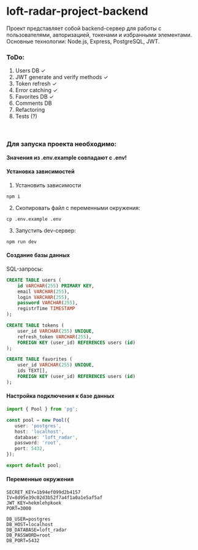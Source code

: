 # loft-radar-project-backend

Проект представляет собой backend-сервер для работы с пользователями, авторизацией, токенами и избранными элементами. Основные технологии: Node.js, Express, PostgreSQL, JWT.

### ToDo:

1. Users DB ✓
2. JWT generate and verify methods ✓
3. Token refresh ✓
4. Error catching ✓
5. Favorites DB ✓
6. Comments DB
7. Refactoring
8. Tests (?)

<br />
  
### Для запуска проекта необходимо:

**Значения из .env.example совпадают с .env!**

#### Установка зависимостей

1. Установить зависимости

```shell
npm i
```

2. Скопировать файл с переменными окружения:

```shell
cp .env.example .env
```

3. Запустить dev-сервер:

```shell
npm run dev
```

#### Создание базы данных

SQL-запросы:

```sql
CREATE TABLE users (
    id VARCHAR(255) PRIMARY KEY,
    email VARCHAR(255),
    login VARCHAR(255),
    password VARCHAR(255),
    registrTime TIMESTAMP
);

CREATE TABLE tokens (
    user_id VARCHAR(255) UNIQUE,
    refresh_token VARCHAR(255),
    FOREIGN KEY (user_id) REFERENCES users (id)
);

CREATE TABLE favorites (
    user_id VARCHAR(255) UNIQUE,
    ids TEXT[],
    FOREIGN KEY (user_id) REFERENCES users (id)
);
```

#### Настройка подключения к базе данных

```typescript
import { Pool } from 'pg';

const pool = new Pool({
   user: 'postgres',
   host: 'localhost',
   database: 'loft_radar',
   password: 'root',
   port: 5432,
});

export default pool;
```

#### Переменные окружения

```env
SECRET_KEY=1b94ef099d2b4157
IV=8d95e39c02d3b52f7a4f1a0a1e5af5af
JWT_KEY=hekmlehpkoek
PORT=3000

DB_USER=postgres
DB_HOST=localhost
DB_DATABASE=loft_radar
DB_PASSWORD=root
DB_PORT=5432
```
